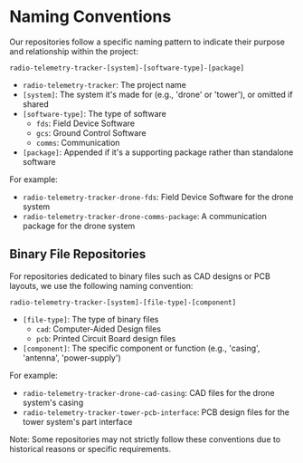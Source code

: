 # Naming Conventions

Our repositories follow a specific naming pattern to indicate their purpose and relationship within the project:

`radio-telemetry-tracker-[system]-[software-type]-[package]`

- `radio-telemetry-tracker`: The project name
- `[system]`: The system it's made for (e.g., 'drone' or 'tower'), or omitted if shared
- `[software-type]`: The type of software
  - `fds`: Field Device Software
  - `gcs`: Ground Control Software
  - `comms`: Communication
- `[package]`: Appended if it's a supporting package rather than standalone software

For example:
- `radio-telemetry-tracker-drone-fds`: Field Device Software for the drone system
- `radio-telemetry-tracker-drone-comms-package`: A communication package for the drone system

## Binary File Repositories

For repositories dedicated to binary files such as CAD designs or PCB layouts, we use the following naming convention:

`radio-telemetry-tracker-[system]-[file-type]-[component]`

- `[file-type]`: The type of binary files
  - `cad`: Computer-Aided Design files
  - `pcb`: Printed Circuit Board design files
- `[component]`: The specific component or function (e.g., 'casing', 'antenna', 'power-supply')

For example:
- `radio-telemetry-tracker-drone-cad-casing`: CAD files for the drone system's casing
- `radio-telemetry-tracker-tower-pcb-interface`: PCB design files for the tower system's part interface

Note: Some repositories may not strictly follow these conventions due to historical reasons or specific requirements.
